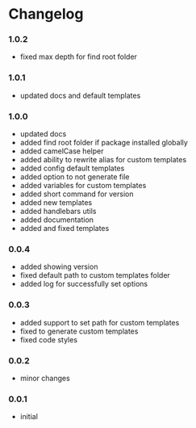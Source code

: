 # Changelog

### 1.0.2
- fixed max depth for find root folder

### 1.0.1
- updated docs and default templates

### 1.0.0
- updated docs
- added find root folder if package installed globally
- added camelCase helper
- added ability to rewrite alias for custom templates
- added config default templates
- added option to not generate file
- added variables for custom templates
- added short command for version
- added new templates
- added handlebars utils
- added documentation
- added and fixed templates
 
### 0.0.4
- added showing version
- fixed default path to custom templates folder
- added log for successfully set options

### 0.0.3
- added support to set path for custom templates
- fixed to generate custom templates
- fixed code styles

### 0.0.2
- minor changes

### 0.0.1
- initial
